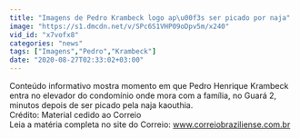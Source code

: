 ```yaml
---
title: "Imagens de Pedro Krambeck logo ap\u00f3s ser picado por naja"
image: "https://s1.dmcdn.net/v/SPc6S1VHP09oDpv5m/x240"
vid_id: "x7vofx8"
categories: "news"
tags: ["Imagens","Pedro","Krambeck"]
date: "2020-08-27T02:33:02+03:00"
---
```

Conteúdo informativo mostra momento em que Pedro Henrique Krambeck entra no elevador do condomínio onde mora com a família, no Guará 2, minutos depois de ser picado pela naja kaouthia.   <br>Crédito: Material cedido ao Correio  <br>Leia a matéria completa no site do Correio: www.correiobraziliense.com.br
